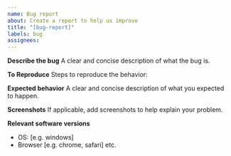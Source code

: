 ```yaml
---
name: Bug report
about: Create a report to help us improve
title: "[bug-report]"
labels: bug
assignees:
---
```


**Describe the bug**
A clear and concise description of what the bug is.

**To Reproduce**
Steps to reproduce the behavior:

**Expected behavior**
A clear and concise description of what you expected to happen.

**Screenshots**
If applicable, add screenshots to help explain your problem.

**Relevant software versions**

- OS: [e.g. windows]
- Browser [e.g. chrome, safari]
  etc.
